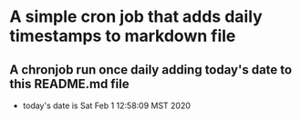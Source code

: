 A simple cron job that adds daily timestamps to markdown file
============================================================
## A chronjob run once daily adding today's date to this README.md file
* today's date is Sat Feb  1 12:58:09 MST 2020
